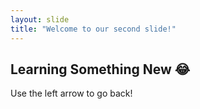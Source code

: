 ```yaml
---
layout: slide
title: "Welcome to our second slide!"
---
```

## Learning Something New :joy:
Use the left arrow to go back!
